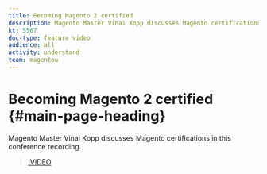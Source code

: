 ```yaml
---
title: Becoming Magento 2 certified
description: Magento Master Vinai Kopp discusses Magento certifications in this conference recording.
kt: 5567
doc-type: feature video
audience: all
activity: understand
team: magentou
---
```


# Becoming Magento 2 certified {#main-page-heading}

Magento Master Vinai Kopp discusses Magento certifications in this conference recording.

>[!VIDEO](https://video.tv.adobe.com/v/35755)
